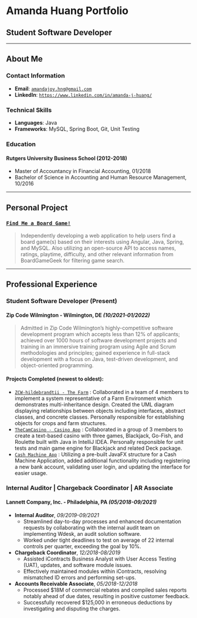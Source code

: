 # Amanda Huang Portfolio
## Student Software Developer

---

## About Me
### Contact Information
* **Email**: [`amandajoy.hng@gmail.com`](mailto:amandajoy.hng@gmail.com)
* **LinkedIn**: [`https://www.linkedin.com/in/amanda-j-huang/`](https://www.linkedin.com/in/amanda-j-huang/)

### Technical Skills
* **Languages**: Java
* **Frameworks**: MySQL, Spring Boot, Git, Unit Testing

### Education
#### **Rutgers University Business School** (2012-2018)
* Master of Accountancy in Financial Accounting, 01/2018
* Bachelor of Science in Accounting and Human Resource Management, 10/2016

---

## Personal Project
### [`Find Me a Board Game!`](https://github.com/AmandaJ-Huang/PassionProject)
> Independently developing a web application to help users find a board game(s) based on their interests using Angular, Java, Spring, and MySQL. Also utilizing an open-source API to access names, ratings, playtime, difficulty, and other relevant information from BoardGameGeek for filtering game search.

---

## Professional Experience
### **Student Software Developer (Present)**
#### Zip Code Wilmington - Wilmington, DE _(10/2021-01/2022)_
> Admitted in Zip Code Wilmington’s highly-competitive software development program which accepts less than 12% of applicants; achieved over 1000 hours of software development projects and training in an immersive training program using Agile and Scrum methodologies and principles; gained experience in full-stack development with a focus on Java, test-driven development, and object-oriented programming.
#### Projects Completed (newest to oldest):
* [`ZCW-hildebrandtii - The Farm`](https://github.com/ZCW-hildebrandtii/TheFarm7dot2.git) : Collaborated in a team of 4 members to implement a system representative of a Farm Environment which  demonstrates  multi-inheritance  design.  Created  the  UML  diagram  displaying  relationships  between objects  including  interfaces,  abstract  classes,  and  concrete  classes.  Personally  responsible  for  establishing objects for crops and farm structures.
* [`TheCamCasino - Casino App`](https://github.com/TheCamCasino/casino.maven.git) : Collaborated in a group of 3 members to create a text-based casino with three games, Blackjack, Go-Fish, and Roulette built with Java in IntelliJ IDEA. Personally responsible for unit tests and main game engine for Blackjack and related Deck package.
* [`Cash Machine App`](https://github.com/AmandaJ-Huang/CashMachineJavaFX.git) : Utilizing a pre-built JavaFX structure for a Cash Machine Application, added additional functionality including registering a new bank account, validating user login, and updating the interface for easier usage.
### **Internal Auditor | Chargeback Coordinator | AR Associate**
#### Lannett Company, Inc. - Philadelphia, PA _(05/2018-09/2021)_
* **Internal Auditor**, _09/2019-09/2021_
    * Streamlined day-to-day processes and enhanced documentation requests by collaborating with the internal audit team on implementing Wdesk, an audit solution software.
    * Worked under tight deadlines to test on average of 22 internal controls per quarter, exceeding the goal by 10%.
* **Chargeback Coordinator**, _12/2018-08/2019_
    * Assisted iContracts Business Analyst with User Access Testing (UAT), updates, and software module issues.
    * Effectively maintained modules within iContracts, resolving mismatched ID errors and performing set-ups.
* **Accounts Receivable Associate**, _05/2018-12/2018_
    * Processed $18M of commercial rebates and compiled sales reports notably ahead of due dates, resulting in positive customer feedback.
    * Successfully recovered $125,000 in erroneous deductions by investigating and disputing the charges.
